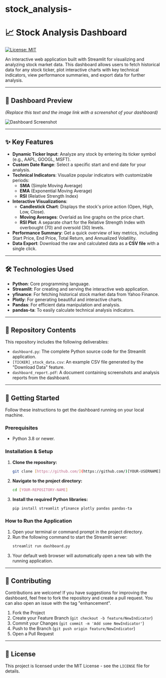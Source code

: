 # stock_analysis-
# 📈 Stock Analysis Dashboard

[![License: MIT](https://img.shields.io/badge/License-MIT-blue.svg)](https://opensource.org/licenses/MIT)

An interactive web application built with Streamlit for visualizing and analyzing stock market data. This dashboard allows users to fetch historical data for any stock ticker, plot interactive charts with key technical indicators, view performance summaries, and export data for further analysis.

---

## 📸 Dashboard Preview

*(Replace this text and the image link with a screenshot of your dashboard)*

![Dashboard Screenshot](https://i.imgur.com/example.png)

---

## ✨ Key Features

* **Dynamic Ticker Input**: Analyze any stock by entering its ticker symbol (e.g., AAPL, GOOGL, MSFT).
* **Custom Date Range**: Select a specific start and end date for your analysis.
* **Technical Indicators**: Visualize popular indicators with customizable periods:
    * **SMA** (Simple Moving Average)
    * **EMA** (Exponential Moving Average)
    * **RSI** (Relative Strength Index)
* **Interactive Visualizations**:
    * **Candlestick Chart**: Displays the stock's price action (Open, High, Low, Close).
    * **Moving Averages**: Overlaid as line graphs on the price chart.
    * **RSI Plot**: A separate chart for the Relative Strength Index with overbought (70) and oversold (30) levels.
* **Performance Summary**: Get a quick overview of key metrics, including Start Price, End Price, Total Return, and Annualized Volatility.
* **Data Export**: Download the raw and calculated data as a **CSV file** with a single click.

---

## 🛠️ Technologies Used

* **Python**: Core programming language.
* **Streamlit**: For creating and serving the interactive web application.
* **yfinance**: For fetching historical stock market data from Yahoo Finance.
* **Plotly**: For generating beautiful and interactive charts.
* **Pandas**: For efficient data manipulation and analysis.
* **pandas-ta**: To easily calculate technical analysis indicators.

---

## 📂 Repository Contents

This repository includes the following deliverables:

* `dashboard.py`: The complete Python source code for the Streamlit application.
* `[TICKER]_stock_data.csv`: An example CSV file generated by the "Download Data" feature.
* `dashboard_report.pdf`: A document containing screenshots and analysis reports from the dashboard.

---

## 🚀 Getting Started

Follow these instructions to get the dashboard running on your local machine.

### Prerequisites

* Python 3.8 or newer.

### Installation & Setup

1.  **Clone the repository:**
    ```bash
    git clone [https://github.com/](https://github.com/)[YOUR-USERNAME]/[YOUR-REPOSITORY-NAME].git
    ```
2.  **Navigate to the project directory:**
    ```bash
    cd [YOUR-REPOSITORY-NAME]
    ```
3.  **Install the required Python libraries:**
    ```bash
    pip install streamlit yfinance plotly pandas pandas-ta
    ```

### How to Run the Application

1.  Open your terminal or command prompt in the project directory.
2.  Run the following command to start the Streamlit server:
    ```bash
    streamlit run dashboard.py
    ```
3.  Your default web browser will automatically open a new tab with the running application.

---

## 🤝 Contributing

Contributions are welcome! If you have suggestions for improving the dashboard, feel free to fork the repository and create a pull request. You can also open an issue with the tag "enhancement".

1.  Fork the Project
2.  Create your Feature Branch (`git checkout -b feature/NewIndicator`)
3.  Commit your Changes (`git commit -m 'Add some NewIndicator'`)
4.  Push to the Branch (`git push origin feature/NewIndicator`)
5.  Open a Pull Request

---

## 📜 License

This project is licensed under the MIT License - see the `LICENSE` file for details.
